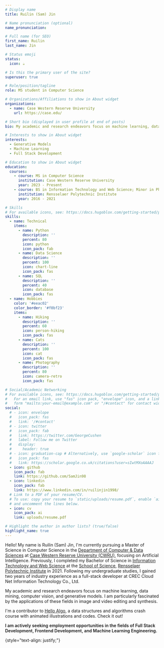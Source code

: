 ```yaml
---
# Display name
title: Ruilin (Sam) Jin

# Name pronunciation (optional)
name_pronunciation: 

# Full name (for SEO)
first_name: Ruilin 
last_name: Jin

# Status emoji
status:
  icon: ☕️

# Is this the primary user of the site?
superuser: true

# Role/position/tagline
role: MS student in Computer Science

# Organizations/Affiliations to show in About widget
organizations:
  - name: Case Western Reserve University
    url: https://case.edu/

# Short bio (displayed in user profile at end of posts)
bio: My academic and research endeavors focus on machine learning, data mining, computer vision, and generative models.

# Interests to show in About widget
interests:
  - Generative Models
  - Machine Learning
  - Full Stack Development

# Education to show in About widget
education:
  courses:
    - course: MS in Computer Science
      institution: Case Western Reserve University
      year: 2023 - Present
    - course: BS in Information Technology and Web Science; Minor in Philosophy
      institution: Rensselaer Polytechnic Institute
      year: 2016 - 2021

# Skills
# For available icons, see: https://docs.hugoblox.com/getting-started/page-builder/#icons
skills:
  - name: Technical
    items:
      - name: Python
        description: ''
        percent: 80
        icon: python
        icon_pack: fab
      - name: Data Science
        description: ''
        percent: 100
        icon: chart-line
        icon_pack: fas
      - name: SQL
        description: ''
        percent: 40
        icon: database
        icon_pack: fas
  - name: Hobbies
    color: '#eeac02'
    color_border: '#f0bf23'
    items:
      - name: Hiking
        description: ''
        percent: 60
        icon: person-hiking
        icon_pack: fas
      - name: Cats
        description: ''
        percent: 100
        icon: cat
        icon_pack: fas
      - name: Photography
        description: ''
        percent: 80
        icon: camera-retro
        icon_pack: fas

# Social/Academic Networking
# For available icons, see: https://docs.hugoblox.com/getting-started/page-builder/#icons
#   For an email link, use "fas" icon pack, "envelope" icon, and a link in the
#   form "mailto:your-email@example.com" or "/#contact" for contact widget.
social:
  # - icon: envelope
  #   icon_pack: fas
  #   link: '/#contact'
  # - icon: twitter
  #   icon_pack: fab
  #   link: https://twitter.com/GeorgeCushen
  #   label: Follow me on Twitter
  #   display:
  #     header: true
  # - icon: graduation-cap # Alternatively, use `google-scholar` icon from `ai` icon pack
  #   icon_pack: fas
  #   link: https://scholar.google.co.uk/citations?user=sIwtMXoAAAAJ
  - icon: github
    icon_pack: fab
    link: https://github.com/SamJin98
  - icon: linkedin
    icon_pack: fab
    link: https://www.linkedin.com/in/ruilinjin1998/
  # Link to a PDF of your resume/CV.
  # To use: copy your resume to `static/uploads/resume.pdf`, enable `ai` icons in `params.yaml`,
  # and uncomment the lines below.
  - icon: cv
    icon_pack: ai
    link: uploads/resume.pdf

# Highlight the author in author lists? (true/false)
highlight_name: true
---
```


Hello! My name is Ruilin (Sam) Jin, I'm currently pursuing a Master of Science in Computer Science in the [Department of Computer & Data Sciences](https://engineering.case.edu/computer-and-data-sciences) at [Case Western Reserve University (CWRU)](https://case.edu/), focusing on Artificial Intelligence. Previously, I completed my Bachelor of Science in [Information Technology and Web Science](https://science.rpi.edu/itws) at the [School of Science](https://science.rpi.edu/), [Rensselaer Polytechnic Institute](https://www.rpi.edu/) in 2021. Following my undergraduate studies, I gained two years of industry experience as a full-stack developer at CREC Cloud Net Information Technology Co., Ltd.

My academic and research endeavors focus on machine learning, data mining, computer vision, and generative models. I am particularly fascinated by the applications of these fields in image and video editing and synthesis.

I'm a contributor to [Hello Algo](https://www.hello-algo.com/), a data structures and algorithms crash course with animated illustrations and codes. Check it out!

<span style="font-weight:600">
I am actively seeking employment opportunities in the fields of Full Stack Development, Frontend Development, and Machine Learning Engineering.
</span>

{style="text-align: justify;"}
